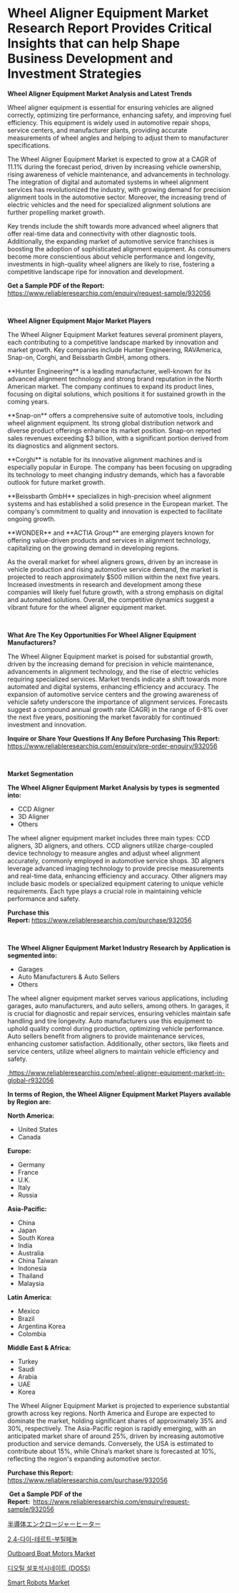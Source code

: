 <p><h1>Wheel Aligner Equipment Market Research Report Provides Critical Insights that can help Shape Business Development and Investment Strategies</h1></p><p><strong>Wheel Aligner Equipment Market Analysis and Latest Trends</strong></p>
<p><p>Wheel aligner equipment is essential for ensuring vehicles are aligned correctly, optimizing tire performance, enhancing safety, and improving fuel efficiency. This equipment is widely used in automotive repair shops, service centers, and manufacturer plants, providing accurate measurements of wheel angles and helping to adjust them to manufacturer specifications.</p><p>The Wheel Aligner Equipment Market is expected to grow at a CAGR of 11.1% during the forecast period, driven by increasing vehicle ownership, rising awareness of vehicle maintenance, and advancements in technology. The integration of digital and automated systems in wheel alignment services has revolutionized the industry, with growing demand for precision alignment tools in the automotive sector. Moreover, the increasing trend of electric vehicles and the need for specialized alignment solutions are further propelling market growth.</p><p>Key trends include the shift towards more advanced wheel aligners that offer real-time data and connectivity with other diagnostic tools. Additionally, the expanding market of automotive service franchises is boosting the adoption of sophisticated alignment equipment. As consumers become more conscientious about vehicle performance and longevity, investments in high-quality wheel aligners are likely to rise, fostering a competitive landscape ripe for innovation and development.</p></p>
<p><strong>Get a Sample PDF of the Report:&nbsp;</strong> <a href="https://www.reliableresearchiq.com/enquiry/request-sample/932056">https://www.reliableresearchiq.com/enquiry/request-sample/932056</a></p>
<p>&nbsp;</p>
<p><strong>Wheel Aligner Equipment Major Market Players</strong></p>
<p><p>The Wheel Aligner Equipment Market features several prominent players, each contributing to a competitive landscape marked by innovation and market growth. Key companies include Hunter Engineering, RAVAmerica, Snap-on, Corghi, and Beissbarth GmbH, among others.</p><p>**Hunter Engineering** is a leading manufacturer, well-known for its advanced alignment technology and strong brand reputation in the North American market. The company continues to expand its product lines, focusing on digital solutions, which positions it for sustained growth in the coming years.</p><p>**Snap-on** offers a comprehensive suite of automotive tools, including wheel alignment equipment. Its strong global distribution network and diverse product offerings enhance its market position. Snap-on reported sales revenues exceeding $3 billion, with a significant portion derived from its diagnostics and alignment sectors.</p><p>**Corghi** is notable for its innovative alignment machines and is especially popular in Europe. The company has been focusing on upgrading its technology to meet changing industry demands, which has a favorable outlook for future market growth.</p><p>**Beissbarth GmbH** specializes in high-precision wheel alignment systems and has established a solid presence in the European market. The company's commitment to quality and innovation is expected to facilitate ongoing growth.</p><p>**WONDER** and **ACTIA Group** are emerging players known for offering value-driven products and services in alignment technology, capitalizing on the growing demand in developing regions. </p><p>As the overall market for wheel aligners grows, driven by an increase in vehicle production and rising automotive service demand, the market is projected to reach approximately $500 million within the next five years. Increased investments in research and development among these companies will likely fuel future growth, with a strong emphasis on digital and automated solutions. Overall, the competitive dynamics suggest a vibrant future for the wheel aligner equipment market.</p></p>
<p>&nbsp;</p>
<p><strong>What Are The Key Opportunities For Wheel Aligner Equipment Manufacturers?</strong></p>
<p><p>The Wheel Aligner Equipment market is poised for substantial growth, driven by the increasing demand for precision in vehicle maintenance, advancements in alignment technology, and the rise of electric vehicles requiring specialized services. Market trends indicate a shift towards more automated and digital systems, enhancing efficiency and accuracy. The expansion of automotive service centers and the growing awareness of vehicle safety underscore the importance of alignment services. Forecasts suggest a compound annual growth rate (CAGR) in the range of 6-8% over the next five years, positioning the market favorably for continued investment and innovation.</p></p>
<p><strong>Inquire or Share Your Questions If Any Before Purchasing This Report:</strong> <a href="https://www.reliableresearchiq.com/enquiry/pre-order-enquiry/932056">https://www.reliableresearchiq.com/enquiry/pre-order-enquiry/932056</a></p>
<p>&nbsp;</p>
<p><strong>Market Segmentation</strong></p>
<p><strong>The Wheel Aligner Equipment Market Analysis by types is segmented into:</strong></p>
<p><ul><li>CCD Aligner</li><li>3D Aligner</li><li>Others</li></ul></p>
<p><p>The wheel aligner equipment market includes three main types: CCD aligners, 3D aligners, and others. CCD aligners utilize charge-coupled device technology to measure angles and adjust wheel alignment accurately, commonly employed in automotive service shops. 3D aligners leverage advanced imaging technology to provide precise measurements and real-time data, enhancing efficiency and accuracy. Other aligners may include basic models or specialized equipment catering to unique vehicle requirements. Each type plays a crucial role in maintaining vehicle performance and safety.</p></p>
<p><strong>Purchase this Report:&nbsp;</strong><a href="https://www.reliableresearchiq.com/purchase/932056">https://www.reliableresearchiq.com/purchase/932056</a></p>
<p>&nbsp;</p>
<p><strong>The Wheel Aligner Equipment Market Industry Research by Application is segmented into:</strong></p>
<p><ul><li>Garages</li><li>Auto Manufacturers & Auto Sellers</li><li>Others</li></ul></p>
<p><p>The wheel aligner equipment market serves various applications, including garages, auto manufacturers, and auto sellers, among others. In garages, it is crucial for diagnostic and repair services, ensuring vehicles maintain safe handling and tire longevity. Auto manufacturers use this equipment to uphold quality control during production, optimizing vehicle performance. Auto sellers benefit from aligners to provide maintenance services, enhancing customer satisfaction. Additionally, other sectors, like fleets and service centers, utilize wheel aligners to maintain vehicle efficiency and safety.</p></p>
<p><a href="https://www.reliableresearchiq.com/wheel-aligner-equipment-market-in-global-r932056">&nbsp;https://www.reliableresearchiq.com/wheel-aligner-equipment-market-in-global-r932056</a></p>
<p><strong>In terms of Region, the Wheel Aligner Equipment Market Players available by Region are:</strong></p>
<p>
    <p> <strong> North America: </strong>
        <ul>
            <li>United States</li>
            <li>Canada</li>
        </ul>
        </p> 
    <p> <strong> Europe: </strong>
        <ul>
            <li>Germany</li>
            <li>France</li>
            <li>U.K.</li>
            <li>Italy</li>
            <li>Russia</li>
        </ul>
        </p> 
    <p> <strong> Asia-Pacific: </strong>
        <ul>
            <li>China</li>
            <li>Japan</li>
            <li>South Korea</li>
            <li>India</li>
            <li>Australia</li>
            <li>China Taiwan</li>
            <li>Indonesia</li>
            <li>Thailand</li>
            <li>Malaysia</li>
        </ul>
        </p> 
    <p> <strong> Latin America: </strong>
        <ul>
            <li>Mexico</li>
            <li>Brazil</li>
            <li>Argentina Korea</li>
            <li>Colombia</li>
        </ul>
        </p> 
    <p> <strong> Middle East & Africa: </strong>
        <ul>
            <li>Turkey</li>
            <li>Saudi</li>
            <li>Arabia</li>
            <li>UAE</li>
            <li>Korea</li>
        </ul>
    </p>
    </p>
<p><p>The Wheel Aligner Equipment Market is projected to experience substantial growth across key regions. North America and Europe are expected to dominate the market, holding significant shares of approximately 35% and 30%, respectively. The Asia-Pacific region is rapidly emerging, with an anticipated market share of around 25%, driven by increasing automotive production and service demands. Conversely, the USA is estimated to contribute about 15%, while China’s market share is forecasted at 10%, reflecting the region's expanding automotive sector.</p></p>
<p><strong>Purchase this Report: </strong><a href="https://www.reliableresearchiq.com/purchase/932056">https://www.reliableresearchiq.com/purchase/932056</a></p>
<p>&nbsp;<strong>Get a Sample PDF of the Report:&nbsp;&nbsp;</strong><a href="https://www.reliableresearchiq.com/enquiry/request-sample/932056">https://www.reliableresearchiq.com/enquiry/request-sample/932056</a></p>
<p><strong></strong></p>
<p><p><a href="https://medium.com/@isnamukti10_96948/semiconductor-enclosure-heater-market-%E3%81%AF-%E3%82%B3%E3%82%B9%E3%83%88%E7%AE%A1%E7%90%86%E3%81%A8%E5%8A%B9%E7%8E%87%E5%90%91%E4%B8%8A%E3%82%92%E5%84%AA%E5%85%88%E3%81%97%E3%81%BE%E3%81%99-%E3%81%95%E3%82%89%E3%81%AB-%E5%A0%B1%E5%91%8A%E6%9B%B8%E3%81%AF%E5%B8%82%E5%A0%B4%E3%81%AE%E9%9C%80%E8%A6%81%E9%9D%A2%E3%81%A8%E4%BE%9B%E7%B5%A6%E9%9D%A2%E3%81%AE%E4%B8%A1%E6%96%B9%E3%82%92%E3%82%AB%E3%83%90%E3%83%BC%E3%81%97%E3%81%A6%E3%81%84%E3%81%BE%E3%81%99-ad8491e4df30">半導体エンクロージャーヒーター</a></p><p><a href="https://medium.com/@walid_yasin/2-4-di-tert-butylphenol-market-%EC%9D%98-%EA%B8%80%EB%A1%9C%EB%B2%8C-%EC%8B%9C%EC%9E%A5-%EA%B0%9C%EC%9A%94%EB%8A%94-%EC%A0%84-%EC%84%B8%EA%B3%84-%EB%B0%8F-%EC%A3%BC%EC%9A%94-%EC%8B%9C%EC%9E%A5%EC%9D%98-%EC%82%B0%EC%97%85%EC%97%90-%EC%98%81%ED%96%A5%EC%9D%84-%EB%AF%B8%EC%B9%98%EB%8A%94-%EC%A3%BC%EC%9A%94-%ED%8A%B8%EB%A0%8C%EB%93%9C%EC%97%90-%EB%8C%80%ED%95%9C-%EB%8F%85%ED%8A%B9%ED%95%9C-%EA%B4%80%EC%A0%90%EC%9D%84-%EC%A0%9C%EA%B3%B5%ED%95%A9%EB%8B%88%EB%8B%A4-7b053088606d">2,4-다이-테르트-부틸페놀</a></p><p><a href="https://www.linkedin.com/pulse/outboard-boat-motors-market-size-share-analysis-growth-mn03e?trackingId=dOwywYLzQ6q7puGpByPhnw%3D%3D">Outboard Boat Motors Market</a></p><p><a href="https://medium.com/@fernandotryo5lson96765/dioctyl-sulfosuccinates-doss-market-%EC%9D%98-%EA%B8%80%EB%A1%9C%EB%B2%8C-%EC%8B%9C%EC%9E%A5-%EA%B0%9C%EC%9A%94%EB%8A%94-%EC%A0%84-%EC%84%B8%EA%B3%84-%EB%B0%8F-%EC%A3%BC%EC%9A%94-%EC%8B%9C%EC%9E%A5%EC%9D%98-%EC%82%B0%EC%97%85%EC%97%90-%EC%98%81%ED%96%A5%EC%9D%84-%EB%AF%B8%EC%B9%98%EB%8A%94-%EC%A3%BC%EC%9A%94-%ED%8A%B8%EB%A0%8C%EB%93%9C%EC%97%90-%EB%8C%80%ED%95%9C-%EB%8F%85%ED%8A%B9%ED%95%9C-%EA%B4%80%EC%A0%90%EC%9D%84-f099367ade67">디오틸 설포석시네이트 (DOSS)</a></p><p><a href="https://medium.com/@brandonkeller626/the-global-market-overview-of-the-smart-robots-market-provides-a-unique-perspective-on-the-key-50b4f09466b6">Smart Robots Market</a></p></p>
